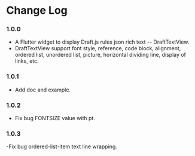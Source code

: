 # Change Log

### 1.0.0
- A Flutter widget to display Draft.js rules json rich text -- DraftTextView.
- DraftTextView support font style, reference, code block, alignment, ordered list, unordered list,
  picture, horizontal dividing line, display of links, etc.
### 1.0.1
- Add doc and example.
### 1.0.2
- Fix bug FONTSIZE value with pt.
### 1.0.3
-Fix bug ordered-list-item text line wrapping.